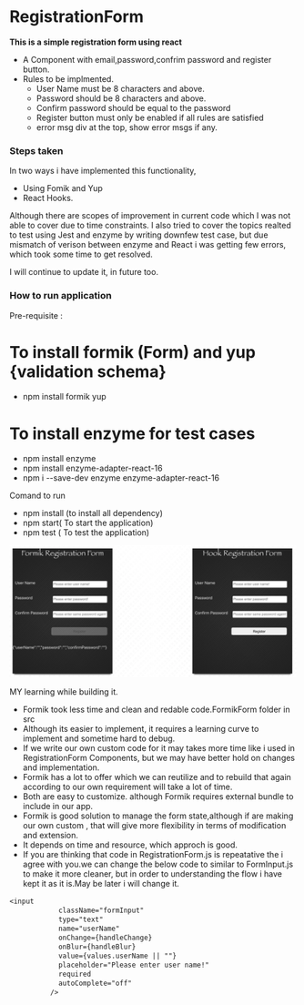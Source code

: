 # RegistrationForm
**This is a simple registration form using react**

* A Component with email,password,confrim password and register button.
* Rules to be implmented.
    - User Name must be 8 characters and above.
    - Password should be 8 characters and above.
    - Confirm password should be equal to the password 
    - Register button must only be enabled if all rules are satisfied
    - error msg div at the top, show error msgs if any.


### Steps taken
In two ways i have implemented this functionality,
- Using Fomik and Yup
- React Hooks.

Although there are  scopes of improvement in current code which I was not able to cover due to time constraints.
I also tried to cover the topics realted to test using Jest and enzyme by writing downfew test case, but due 
mismatch of verison between enzyme and React i was getting few errors, which took some time to get resolved.

I will continue to update it, in future too.

### How to run application

Pre-requisite :
# To install formik (Form) and yup {validation schema}
- npm install formik yup 
# To install enzyme for test cases
- npm install enzyme
- npm install enzyme-adapter-react-16
- npm i --save-dev enzyme enzyme-adapter-react-16

Comand to run
- npm install (to install all dependency)
- npm start( To start the application)
- npm test ( To test the application)

![alt text](https://github.com/amitinngp/RegistrationForm/blob/main/Two%20ways%20of%20implementation.png)


MY learning while building it.
- Formik took less time and clean and redable code.FormikForm folder in src
- Although its easier to implement, it requires a learning curve to implement and sometime hard to debug.
- If we write our own custom code for it may takes more time like i used in RegistrationForm Components, but we may have better hold on changes and implementation.
- Formik has a lot to offer which we can reutilize and to rebuild that again according to our own requirement will take a lot of time.
- Both are easy to customize. although Formik requires external bundle to include in our app.
- Formik is good solution to manage the form state,although if are making our own custom , that will give more flexibility in terms of modification and extension.
- It depends on time and resource, which approch is good.
- If you are thinking that code in RegistrationForm.js is repeatative the i agree with you.we can change the below code to similar to FormInput.js to make it more cleaner, but in order to understanding the flow i have kept it as it is.May be later i will change it.

```
<input
            className="formInput"
            type="text"
            name="userName"
            onChange={handleChange}
            onBlur={handleBlur}
            value={values.userName || ""}
            placeholder="Please enter user name!"
            required
            autoComplete="off"
          />
```          
